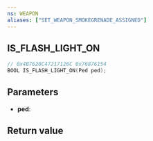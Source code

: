 ```yaml
---
ns: WEAPON
aliases: ["SET_WEAPON_SMOKEGRENADE_ASSIGNED"]
---
```

## IS_FLASH_LIGHT_ON

```c
// 0x4B7620C47217126C 0x76876154
BOOL IS_FLASH_LIGHT_ON(Ped ped);
```


## Parameters
* **ped**: 

## Return value
